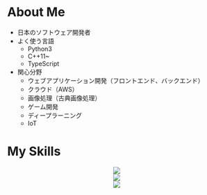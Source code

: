 # About Me
- 日本のソフトウェア開発者
- よく使う言語
    - Python3
    - C++11~
    - TypeScript
- 関心分野
    - ウェブアプリケーション開発（フロントエンド、バックエンド）
    - クラウド（AWS）
    - 画像処理（古典画像処理）
    - ゲーム開発
    - ディープラーニング
    - IoT

# My Skills
<p align="center">
  <a href="https://skillicons.dev">
    <img src="https://skillicons.dev/icons?i=python,cpp,typescript" />
    <br />
    <img src="https://skillicons.dev/icons?i=opencv,pytorch,fastapi,qt,ros,react" />
    <br />
    <img src="https://skillicons.dev/icons?i=aws,vim,git,ubuntu,visualstudio,docker,raspberrypi,markdown,cmake,arduino" />
  </a>
</p>

